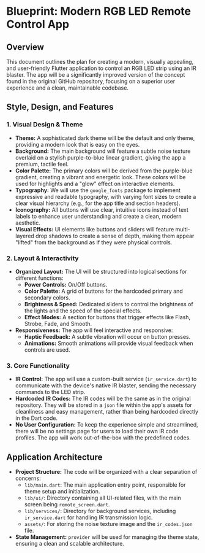 
# Blueprint: Modern RGB LED Remote Control App

## Overview

This document outlines the plan for creating a modern, visually appealing, and user-friendly Flutter application to control an RGB LED strip using an IR blaster. The app will be a significantly improved version of the concept found in the original GitHub repository, focusing on a superior user experience and a clean, maintainable codebase.

## Style, Design, and Features

### 1. **Visual Design & Theme**

*   **Theme:** A sophisticated dark theme will be the default and only theme, providing a modern look that is easy on the eyes.
*   **Background:** The main background will feature a subtle noise texture overlaid on a stylish purple-to-blue linear gradient, giving the app a premium, tactile feel.
*   **Color Palette:** The primary colors will be derived from the purple-blue gradient, creating a vibrant and energetic look. These colors will be used for highlights and a "glow" effect on interactive elements.
*   **Typography:** We will use the `google_fonts` package to implement expressive and readable typography, with varying font sizes to create a clear visual hierarchy (e.g., for the app title and section headers).
*   **Iconography:** All buttons will use clear, intuitive icons instead of text labels to enhance user understanding and create a clean, modern aesthetic.
*   **Visual Effects:** UI elements like buttons and sliders will feature multi-layered drop shadows to create a sense of depth, making them appear "lifted" from the background as if they were physical controls.

### 2. **Layout & Interactivity**

*   **Organized Layout:** The UI will be structured into logical sections for different functions:
    *   **Power Controls:** On/Off buttons.
    *   **Color Palette:** A grid of buttons for the hardcoded primary and secondary colors.
    *   **Brightness & Speed:** Dedicated sliders to control the brightness of the lights and the speed of the special effects.
    *   **Effect Modes:** A section for buttons that trigger effects like Flash, Strobe, Fade, and Smooth.
*   **Responsiveness:** The app will feel interactive and responsive:
    *   **Haptic Feedback:** A subtle vibration will occur on button presses.
    *   **Animations:** Smooth animations will provide visual feedback when controls are used.

### 3. **Core Functionality**

*   **IR Control:** The app will use a custom-built service (`ir_service.dart`) to communicate with the device's native IR blaster, sending the necessary commands to the LED strip.
*   **Hardcoded IR Codes:** The IR codes will be the same as in the original repository. They will be stored in a `json` file within the app's assets for cleanliness and easy management, rather than being hardcoded directly in the Dart code.
*   **No User Configuration:** To keep the experience simple and streamlined, there will be no settings page for users to load their own IR code profiles. The app will work out-of-the-box with the predefined codes.

## Application Architecture

*   **Project Structure:** The code will be organized with a clear separation of concerns:
    *   `lib/main.dart`: The main application entry point, responsible for theme setup and initialization.
    *   `lib/ui/`: Directory containing all UI-related files, with the main screen being `remote_screen.dart`.
    *   `lib/services/`: Directory for background services, including `ir_service.dart` for handling IR transmission logic.
    *   `assets/`: For storing the noise texture image and the `ir_codes.json` file.
*   **State Management:** `provider` will be used for managing the theme state, ensuring a clean and scalable architecture.

